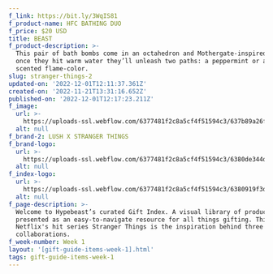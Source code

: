 ```yaml
---
f_link: https://bit.ly/3WqIS81
f_product-name: HFC BATHING DUO
f_price: $20 USD
title: BEAST
f_product-description: >-
  This pair of bath bombs come in an octahedron and Mothergate-inspired shapes,
  once they hit warm water they’ll unleash two paths: a peppermint or a spicy
  scented flame-color.
slug: stranger-things-2
updated-on: '2022-12-01T12:11:37.361Z'
created-on: '2022-11-21T13:31:16.652Z'
published-on: '2022-12-01T12:17:23.211Z'
f_image:
  url: >-
    https://uploads-ssl.webflow.com/6377481f2c8a5cf4f51594c3/637b89a26f8fe025303896fe_LUSH-X-STRANGER-THINGS.png
  alt: null
f_brand-2: LUSH X STRANGER THINGS
f_brand-logo:
  url: >-
    https://uploads-ssl.webflow.com/6377481f2c8a5cf4f51594c3/6380de344d9c4e8173e27413_WEEK01_NETFLIX_INDEXLOGO.png
  alt: null
f_index-logo:
  url: >-
    https://uploads-ssl.webflow.com/6377481f2c8a5cf4f51594c3/6380919f3df186ef4892c8de_GIFT_INDEX_LOGO_HYPENETFLIX.svg
  alt: null
f_page-description: >-
  Welcome to Hypebeast’s curated Gift Index. A visual library of products is
  presented as an easy-to-navigate resource for all things gifting. This week,
  Netflix's hit series Stranger Things is the inspiration behind three diverse
  collaborations.
f_week-number: Week 1
layout: '[gift-guide-items-week-1].html'
tags: gift-guide-items-week-1
---
```




